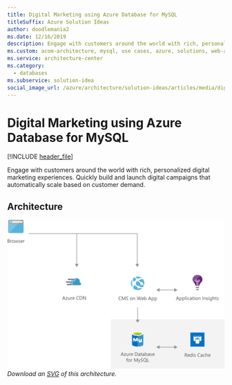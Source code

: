 ```yaml
---
title: Digital Marketing using Azure Database for MySQL
titleSuffix: Azure Solution Ideas
author: doodlemania2
ms.date: 12/16/2019
description: Engage with customers around the world with rich, personalized digital marketing experiences. Quickly build and launch digital campaigns that automatically scale based on customer demand.
ms.custom: acom-architecture, mysql, use cases, azure, solutions, web-apps, 'https://azure.microsoft.com/solutions/architecture/digital-marketing-using-azure-database-for-mysql/'
ms.service: architecture-center
ms.category:
  - databases
ms.subservice: solution-idea
social_image_url: /azure/architecture/solution-ideas/articles/media/digital-marketing-using-azure-database-for-mysql.png
---
```


# Digital Marketing using Azure Database for MySQL

[!INCLUDE [header_file](../../../includes/sol-idea-header.md)]

Engage with customers around the world with rich, personalized digital marketing experiences. Quickly build and launch digital campaigns that automatically scale based on customer demand.

## Architecture

![Architecture Diagram](../media/digital-marketing-using-azure-database-for-mysql.png)
*Download an [SVG](../media/digital-marketing-using-azure-database-for-mysql.svg) of this architecture.*
